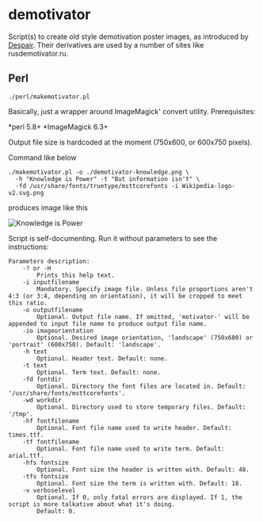 # demotivator
Script(s) to create old style demotivation poster images, as introduced by <a href="http://despair.com/">Despair</a>. Their derivatives are used by a number of sites like rusdemotivator.ru.

## Perl

`./perl/makemotivator.pl`

Basically, just a wrapper around ImageMagick' convert utility. Prerequisites:

*perl 5.8+
*ImageMagick 6.3+

Output file size is hardcoded at the moment (750x600, or 600x750 pixels).

Command like below
```
./makemotivator.pl -o ./demotivator-knowledge.png \ 
  -h "Knowledge is Power" -t "But information isn't" \ 
  -fd /usr/share/fonts/truetype/msttcorefonts -i Wikipedia-logo-v2.svg.png
```
produces image like this

<img src="http://download.boyandin.ru/images/demotivators/demotivator-knowledge.png" alt="Knowledge is Power" alt="Knowledge is Power" />

Script is self-documenting. Run it without parameters to see the instructions:

```
Parameters description:
    -? or -H
        Prints this help text.
    -i inputfilename
        Mandatory. Specify image file. Unless file proportions aren't 4:3 (or 3:4, depending on orientation), it will be cropped to meet this ratio.
    -o outputfilename
        Optional. Output file name. If omitted, 'motivator-' will be appended to input file name to produce output file name.
    -io imageorientation
        Optional. Desired image orientation, 'landscape' (750x600) or 'portrait' (600x750). Default: 'landscape'.
    -h text
        Optional. Header text. Default: none.
    -t text
        Optional. Term text. Default: none.
    -fd fontdir
        Optional. Directory the font files are located in. Default: '/usr/share/fonts/msttcorefonts'.
    -wd workdir
        Optional. Directory used to store temporary files. Default: '/tmp'.
    -hf fontfilename
        Optional. Font file name used to write header. Default: times.ttf.
    -tf fontfilename
        Optional. Font file name used to write term. Default: arial.ttf.
    -hfs fontsize
        Optional. Font size the header is written with. Default: 48.
    -tfs fontsize
        Optional. Font size the term is written with. Default: 18.
    -v verboselevel
        Optional. If 0, only fatal errors are displayed. If 1, the script is more talkative about what it's doing. 
        Default: 0.
```

